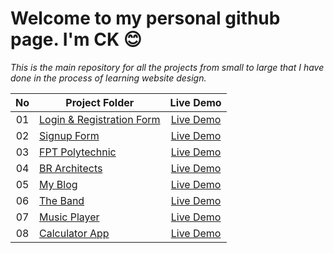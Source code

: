 # Welcome to my personal github page. I'm CK  :blush:
*This is the main repository for all the projects from small to large that I have done in the process of learning website design.*

|  No  |        Project Folder      |   Live Demo   |
|:----:|----------------------------|:-------------:|
|  01  | [Login & Registration Form](https://github.com/CK1412/HTML_CSS_JS/tree/master/Projects/Login-Registration-Form) | [Live Demo](https://ck1412.github.io/HTML-CSS_JS/Projects/Login-Registration-Form) |
|  02  | [Signup Form](https://github.com/CK1412/HTML_CSS_JS/tree/master/Projects/Signup-Form) | [Live Demo](https://ck1412.github.io/HTML-CSS_JS/Projects/Signup-Form) | 
|  03  | [FPT Polytechnic](https://github.com/CK1412/HTML_CSS_JS/tree/master/Projects/FPT-Polytechnic) | [Live Demo](https://ck1412.github.io/HTML-CSS_JS/Projects/FPT-Polytechnic) | 
|  04  | [BR Architects](https://github.com/CK1412/HTML_CSS_JS/tree/master/Projects/BR-Architects) | [Live Demo](https://ck1412.github.io/HTML-CSS_JS/Projects/BR-Architects) | 
|  05  | [My Blog](https://github.com/CK1412/HTML_CSS_JS/tree/master/Projects/My-Blog) | [Live Demo](https://ck1412.github.io/HTML-CSS_JS/Projects/My-Blog) | 
|  06  | [The Band](https://github.com/CK1412/HTML_CSS_JS/tree/master/Projects/The-Band) | [Live Demo](https://ck1412.github.io/HTML-CSS_JS/Projects/The-Band) | 
|  07  | [Music Player](https://github.com/CK1412/HTML_CSS_JS/tree/master/Projects/Music-Player) | [Live Demo](https://ck1412.github.io/HTML-CSS_JS/Projects/Music-Player) | 
|  08  | [Calculator App](https://github.com/CK1412/HTML_CSS_JS/tree/master/Projects/Calculator-App) | [Live Demo](https://ck1412.github.io/HTML-CSS_JS/Projects/Calculator-App) | 
